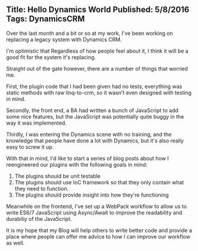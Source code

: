 Title: Hello Dynamics World
Published: 5/8/2016
Tags: DynamicsCRM
---
Over the last month and a bit or so at my work, I've been working on replacing a legacy system with Dynamics CRM. 

I'm optimistic that Regardless of how people feel about it, I think it will be a good fit for the system it's replacing.

Straight out of the gate however, there are a number of things that worried me.

First, the plugin code that I had been given had no tests, everything was static methods with raw linq-to-crm, so it wasn't even designed with testing in mind.

Secondly, the front end, a BA had written a bunch of JavaScript to add some nice features, but the JavaScript was potentially quite buggy in the way it was implemented.

Thirdly, I was entering the Dynamics scene with no training, and the knowledge that people have done a lot with Dynamics, but it's also really easy to screw it up.

With that in mind, I'd like to start a series of blog posts about how I reengineered our plugins with the following goals in mind:
1. The plugins should be unit testable
2. The plugins should use IoC framework so that they only contain what they need to function.
3. The plugins should provide insight into how they're functioning

Meanwhile on the frontend, I've set up a WebPack workflow to allow us to write ES6/7 JavaScript using Async/Await to improve the readability and durabiliy of the JavaScript.

It is my hope that my Blog will help others to write better code and provide a place where people can offer me advice to how I can improve our workflow as well.